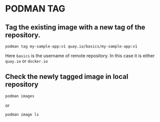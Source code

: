 # PODMAN TAG

## Tag the existing image with a new tag of the repository.
```
podman tag my-sample-app:v1 quay.io/basics/my-sample-app:v1 
```

Here `basics` is the username of remote repository. In this case it is either `quay.io` or `docker.io`


## Check the newly tagged image in local repository

```
podman images 
```
or
```
podman image ls 
```
